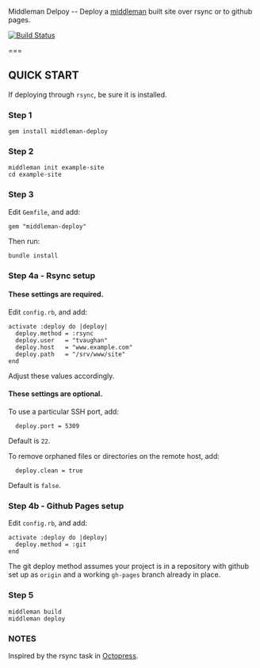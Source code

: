 Middleman Delpoy -- Deploy a [middleman](http://middlemanapp.com/) built site over rsync or to github pages.

[![Build Status](https://secure.travis-ci.org/tvaughan/middleman-deploy.png)](http://travis-ci.org/tvaughan/middleman-deploy)

===

## QUICK START

If deploying through `rsync`, be sure it is installed.

### Step 1

    gem install middleman-deploy

### Step 2

    middleman init example-site
    cd example-site

### Step 3

Edit `Gemfile`, and add:

    gem "middleman-deploy"

Then run:

    bundle install

### Step 4a - Rsync setup

#### These settings are required.

Edit `config.rb`, and add:

    activate :deploy do |deploy|
      deploy.method = :rsync
      deploy.user   = "tvaughan"
      deploy.host   = "www.example.com"
      deploy.path   = "/srv/www/site"
    end

Adjust these values accordingly.

#### These settings are optional.

To use a particular SSH port, add:

      deploy.port = 5309

Default is `22`.

To remove orphaned files or directories on the remote host, add:

      deploy.clean = true

Default is `false`.

### Step 4b - Github Pages setup

Edit `config.rb`, and add:

    activate :deploy do |deploy|
      deploy.method = :git
    end

The git deploy method assumes your project is in a repository with
github set up as `origin` and a working `gh-pages` branch already in place.

### Step 5

    middleman build
    middleman deploy

### NOTES

Inspired by the rsync task in [Octopress](https://github.com/imathis/octopress).
